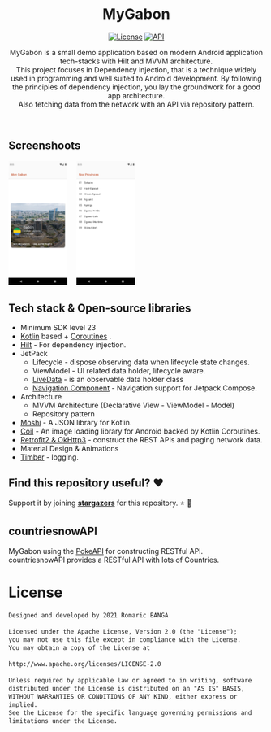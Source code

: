 <h1 align="center">MyGabon</h1>

<p align="center">
   <a href="https://opensource.org/licenses/Mit"><img alt="License" src="https://img.shields.io/badge/License-Mit%202.0-red.svg"/></a>
    <a href="https://android-arsenal.com/api?level=23"><img alt="API" src="https://img.shields.io/badge/API-21%2B-brightgreen.svg?style=flat"/></a>
</p>

<p align="center">  
MyGabon is a small demo application based on modern Android application tech-stacks with Hilt and MVVM architecture.<br>This project focuses in Dependency injection, that is a technique widely used in programming and well suited to Android development. By following the principles of dependency injection, you lay the groundwork for a good app architecture.<br>
Also fetching data from the network with an API via repository pattern.
</p>
</br>

## Screenshoots

<img src="previews/Screenshot_1.png" width="23%"/>&emsp;
<img src="previews/Screenshot_2.png" width="23%"/>&emsp;</br>

## Tech stack & Open-source libraries
- Minimum SDK level 23
- [Kotlin](https://kotlinlang.org/) based + [Coroutines](https://github.com/Kotlin/kotlinx.coroutines) .
- [Hilt](https://dagger.dev/hilt/) - For dependency injection.
- JetPack
    - Lifecycle - dispose observing data when lifecycle state changes.
    - ViewModel - UI related data holder, lifecycle aware.
    - [LiveData](https://developer.android.com/topic/libraries/architecture/livedata) -  is an observable data holder class
    - [Navigation Component](https://developer.android.com/guide/navigation) - Navigation support for Jetpack Compose.
- Architecture
    - MVVM Architecture (Declarative View - ViewModel - Model)
    - Repository pattern
- [Moshi](https://github.com/square/moshi/) - A JSON library for Kotlin.
- [Coil](https://coil-kt.github.io/coil/) - An image loading library for Android backed by Kotlin Coroutines.
- [Retrofit2 & OkHttp3](https://github.com/square/retrofit) - construct the REST APIs and paging network data.
- Material Design & Animations
- [Timber](https://github.com/JakeWharton/timber) - logging.

## Find this repository useful? :heart:
Support it by joining __[stargazers](https://github.com/bangaromaric/repos-talk/stargazers)__ for this repository. :star: 🤩 <br>

## countriesnowAPI

MyGabon using the [PokeAPI](https://countriesnow.space/) for constructing RESTful API.<br>
countriesnowAPI provides a RESTful API with lots of Countries.



# License
```
Designed and developed by 2021 Romaric BANGA

Licensed under the Apache License, Version 2.0 (the "License");
you may not use this file except in compliance with the License.
You may obtain a copy of the License at

http://www.apache.org/licenses/LICENSE-2.0

Unless required by applicable law or agreed to in writing, software
distributed under the License is distributed on an "AS IS" BASIS,
WITHOUT WARRANTIES OR CONDITIONS OF ANY KIND, either express or implied.
See the License for the specific language governing permissions and
limitations under the License.
```

